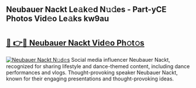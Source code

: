 ## Neubauer Nackt Le𝚊k𝚎d N𝚞𝚍es - Part-yCE Photos Vid𝚎o Le𝚊ks kw9au

# <h2><a href="http://fb7kks.evod.top/?m=Neubauer+Nackt">🔗 👉🔴 Neubauer Nackt Vid𝚎o Ph𝚘t𝚘s</a></h2>

[![Neubauer Nackt N𝚞d𝚎s](https://i.imgur.com/8V9OHl7.gif)](http://fb7kks.evod.top/?m=Neubauer+Nackt)
Social media influencer Neubauer Nackt, recognized for sharing lifestyle and dance-themed content, including dance performances and vlogs. Thought-provoking speaker Neubauer Nackt, known for their engaging presentations and thought-provoking ideas. 
